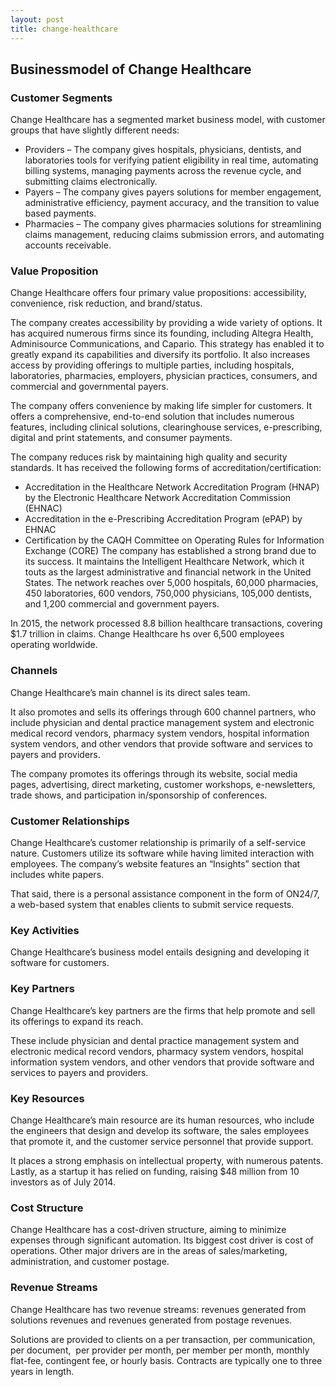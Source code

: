 ```yaml
---
layout: post
title: change-healthcare
---
```


Businessmodel of Change Healthcare
-----------------------------------

### Customer Segments

Change Healthcare has a segmented market business model, with customer groups that have slightly different needs:

 * Providers – The company gives hospitals, physicians, dentists, and laboratories tools for verifying patient eligibility in real time, automating billing systems, managing payments across the revenue cycle, and submitting claims electronically.
* Payers – The company gives payers solutions for member engagement, administrative efficiency, payment accuracy, and the transition to value based payments.
* Pharmacies – The company gives pharmacies solutions for streamlining claims management, reducing claims submission errors, and automating accounts receivable.
 ### Value Proposition

Change Healthcare offers four primary value propositions: accessibility, convenience, risk reduction, and brand/status.

The company creates accessibility by providing a wide variety of options. It has acquired numerous firms since its founding, including Altegra Health, Adminisource Communications, and Capario. This strategy has enabled it to greatly expand its capabilities and diversify its portfolio. It also increases access by providing offerings to multiple parties, including hospitals, laboratories, pharmacies, employers, physician practices, consumers, and commercial and governmental payers.

The company offers convenience by making life simpler for customers. It offers a comprehensive, end-to-end solution that includes numerous features, including clinical solutions, clearinghouse services, e-prescribing, digital and print statements, and consumer payments.

The company reduces risk by maintaining high quality and security standards. It has received the following forms of accreditation/certification:

 * Accreditation in the Healthcare Network Accreditation Program (HNAP) by the Electronic Healthcare Network Accreditation Commission (EHNAC)
* Accreditation in the e-Prescribing Accreditation Program (ePAP) by EHNAC
* Certification by the CAQH Committee on Operating Rules for Information Exchange (CORE)
 The company has established a strong brand due to its success. It maintains the Intelligent Healthcare Network, which it touts as the largest administrative and financial network in the United States. The network reaches over 5,000 hospitals, 60,000 pharmacies, 450 laboratories, 600 vendors, 750,000 physicians, 105,000 dentists, and 1,200 commercial and government payers.

In 2015, the network processed 8.8 billion healthcare transactions, covering $1.7 trillion in claims. Change Healthcare hs over 6,500 employees operating worldwide.

### Channels

Change Healthcare’s main channel is its direct sales team.

It also promotes and sells its offerings through 600 channel partners, who include physician and dental practice management system and electronic medical record vendors, pharmacy system vendors, hospital information system vendors, and other vendors that provide software and services to payers and providers.

The company promotes its offerings through its website, social media pages, advertising, direct marketing, customer workshops, e-newsletters, trade shows, and participation in/sponsorship of conferences.

### Customer Relationships

Change Healthcare’s customer relationship is primarily of a self-service nature. Customers utilize its software while having limited interaction with employees. The company’s website features an “Insights” section that includes white papers.

That said, there is a personal assistance component in the form of ON24/7, a web-based system that enables clients to submit service requests.

### Key Activities

Change Healthcare’s business model entails designing and developing it software for customers.

### Key Partners

Change Healthcare’s key partners are the firms that help promote and sell its offerings to expand its reach.

These include physician and dental practice management system and electronic medical record vendors, pharmacy system vendors, hospital information system vendors, and other vendors that provide software and services to payers and providers.

### Key Resources

Change Healthcare’s main resource are its human resources, who include the engineers that design and develop its software, the sales employees that promote it, and the customer service personnel that provide support.

It places a strong emphasis on intellectual property, with numerous patents. Lastly, as a startup it has relied on funding, raising $48 million from 10 investors as of July 2014.

### Cost Structure

Change Healthcare has a cost-driven structure, aiming to minimize expenses through significant automation. Its biggest cost driver is cost of operations. Other major drivers are in the areas of sales/marketing, administration, and customer postage.

### Revenue Streams

Change Healthcare has two revenue streams: revenues generated from solutions revenues and revenues generated from postage revenues.

Solutions are provided to clients on a per transaction, per communication, per document,  per provider per month, per member per month, monthly flat-fee, contingent fee, or hourly basis. Contracts are typically one to three years in length.
